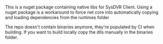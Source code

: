This is a nuget package containing native libs for SysDVR Client.
Using a nuget package is a workaround to force net core into automatically copying and loading dependencies from the runtimes folder

The repo doesn't contain binaries anymore, they're populated by CI when building.
If you want to build locally copy the dlls manually in the binaries folder.
